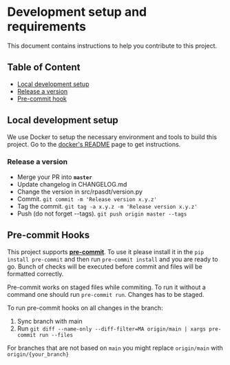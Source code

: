 # Development setup and requirements

This document contains instructions to help you contribute to this project.

## Table of Content
- [Local development setup](#-local-development-setup)
- [Release a version](#-releasing-a-new-version)
- [Pre-commit hook](#precommit-hooks)

## Local development setup

We use Docker to setup the necessary environment and tools to build this
project. Go to the [docker's README](docker.md) page to get instructions.

### Release a version

- Merge your PR into **`master`**
- Update changelog in CHANGELOG.md
- Change the version in src/rpasdt/version.py
- Commit. `git commit -m 'Release version x.y.z'`
- Tag the commit. `git tag -a x.y.z -m 'Release version x.y.z'`
- Push (do not forget --tags). `git push origin master --tags`



## Pre-commit Hooks

This project supports [**pre-commit**](https://pre-commit.com/). To use it please install it
in the `pip install pre-commit` and then run `pre-commit install` and you are ready to go.
Bunch of checks will be executed before commit and files will be formatted correctly.

Pre-commit works on staged files while commiting. To run it without a command one should run `pre-commit run`. Changes has to be staged.

To run pre-commit hooks on all changes in the branch:

1.  Sync branch with main
1.  Run `git diff --name-only --diff-filter=MA origin/main | xargs pre-commit run --files`

For branches that are not based on `main` you might replace `origin/main` with `origin/{your_branch}`
